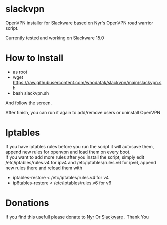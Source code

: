 # slackvpn
OpenVPN installer for Slackware based on Nyr's OpenVPN road warrior script.

Currently tested and working on Slackware 15.0

# How to Install
  - as root 
  - wget https://raw.githubusercontent.com/whodafak/slackvpn/main/slackvpn.sh
  - bash slackvpn.sh
   
   And follow the screen.
   
   After finish, you can run it again to add/remove users or uninstall OpenVPN

# Iptables

If you have iptables rules before you run the script it will autosave them, append new rules for openvpn and load them on every boot.                               
If you want to add more rules after you install the script, simply edit /etc/iptables/rules.v4 for ipv4 and /etc/iptables/rules.v6 for ipv6, append new rules there and reload them with 

  - iptables-restore < /etc/iptables/rules.v4 for v4                                                                                                             
  - ip6tables-restore < /etc/iptables/rules.v6 for v6

# Donations

If you find this usefull please donate to [Nyr](https://github.com/Nyr/openvpn-install) Or [Slackware](https://www.patreon.com/slackwarelinux/overview) . Thank You
